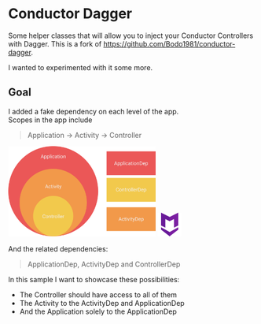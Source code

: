 # Conductor Dagger
Some helper classes that will allow you to inject your Conductor Controllers with Dagger.
This is a fork of https://github.com/Bodo1981/conductor-dagger.

I wanted to experimented with it some more.

## Goal
I added a fake dependency on each level of the app.  
Scopes in the app include

> Application -> Activity -> Controller

<img src=".art/dagger_scope.png" width=300></img>
![dagger scopes](https://github.com/adam-p/markdown-here/raw/master/src/common/images/icon48.png "Logo Title Text 1")

And the related dependencies:  
> ApplicationDep, ActivityDep and ControllerDep

In this sample I want to showcase these possibilities:
* The Controller should have access to all of them
* The Activity to the ActivityDep and ApplicationDep
* And the Application solely to the ApplicationDep
